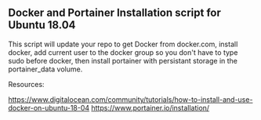 ## Docker and Portainer Installation script for Ubuntu 18.04

This script will update your repo to get Docker from docker.com, install docker, add current user to the docker group so you
don't have to type sudo before docker, then install portainer with persistant storage in the portainer_data volume. 

Resources:

https://www.digitalocean.com/community/tutorials/how-to-install-and-use-docker-on-ubuntu-18-04
https://www.portainer.io/installation/
